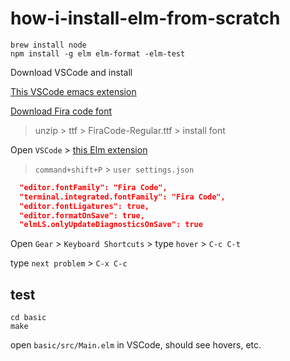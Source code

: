 # how-i-install-elm-from-scratch

```
brew install node
npm install -g elm elm-format -elm-test
```

Download VSCode and install

[This VSCode emacs extension](https://marketplace.visualstudio.com/items?itemName=lfs.vscode-emacs-friendly)

[Download Fira code font](https://github.com/tonsky/FiraCode/releases)

> unzip > ttf > FiraCode-Regular.ttf > install font

Open `VSCode` > [this Elm extension](https://marketplace.visualstudio.com/items?itemName=Elmtooling.elm-ls-vscode)

> `command+shift+P` > `user settings.json` 

```json
  "editor.fontFamily": "Fira Code",
  "terminal.integrated.fontFamily": "Fira Code",
  "editor.fontLigatures": true,
  "editor.formatOnSave": true,
  "elmLS.onlyUpdateDiagnosticsOnSave": true
```

Open `Gear` > `Keyboard Shortcuts` > type `hover` > `C-c C-t`

type `next problem` > `C-x C-c`

## test

```
cd basic
make
```

open `basic/src/Main.elm` in VSCode, should see hovers, etc.
